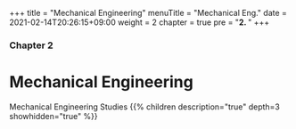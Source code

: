 +++
title = "Mechanical Engineering"
menuTitle = "Mechanical Eng."
date = 2021-02-14T20:26:15+09:00
weight = 2
chapter = true
pre = "<b>2. </b>"
+++

### Chapter 2

# Mechanical Engineering

Mechanical Engineering Studies
{{% children description="true" depth=3 showhidden="true" %}}
